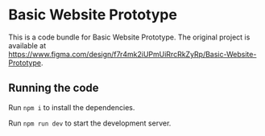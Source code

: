 
  # Basic Website Prototype

  This is a code bundle for Basic Website Prototype. The original project is available at https://www.figma.com/design/f7r4mk2iUPmUiRrcRkZyRp/Basic-Website-Prototype.

  ## Running the code

  Run `npm i` to install the dependencies.

  Run `npm run dev` to start the development server.
  